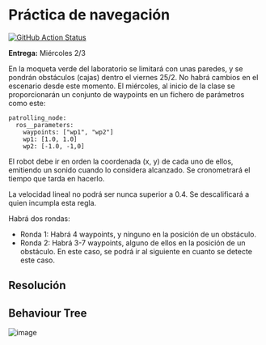 # Práctica de navegación

[![GitHub Action
Status](https://github.com/Docencia-fmrico/navigation/workflows/main/badge.svg)](https://github.com/Docencia-fmrico/navigation)


**Entrega:** Miércoles 2/3 

En la moqueta verde del laboratorio se limitará con unas paredes, y se pondrán obstáculos (cajas) dentro el viernes 25/2. No habrá cambios en el escenario desde este momento. El miércoles, al inicio de la clase se proporcionarán un conjunto de waypoints en un fichero de parámetros como este:

```
patrolling_node:
  ros__parameters:
    waypoints: ["wp1", "wp2"]
    wp1: [1.0, 1.0]
    wp2: [-1.0, -1,0]
```

El robot debe ir en orden la coordenada (x, y) de cada uno de ellos, emitiendo un sonido cuando lo considera alcanzado. Se cronometrará el tiempo que tarda en hacerlo.

La velocidad lineal no podrá ser nunca superior a 0.4. Se descalificará a quien incumpla esta regla.

Habrá dos rondas:

- Ronda 1: Habrá 4 waypoints, y ninguno en la posición de un obstáculo.
- Ronda 2: Habrá 3-7 waypoints, alguno de ellos en la posición de un obstáculo. En este caso, se podrá ir al siguiente en cuanto se detecte este caso.

## Resolución
## Behaviour Tree

![image](https://user-images.githubusercontent.com/60138852/157194430-83111665-e6d4-4f97-97ab-3bc545c21f34.png)
